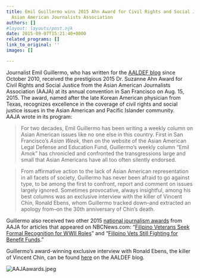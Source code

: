 ```yaml
---
title: Emil Guillermo wins 2015 Ahn Award for Civil Rights and Social Justice from
  Asian American Journalists Association
authors: []
#layout: layouts/post.njk
date: 2015-09-07T15:21:40+0000
related_programs: []
link_to_original: ''
images: []

---
```

Journalist Emil Guillermo, who has written for the [AALDEF blog](https://aaldef.netlify.com/blog/) since October 2010, received the prestigious 2015 Dr. Suzanne Ahn Award for Civil Rights and Social Justice from the Asian American Journalists Association (AAJA) at its annual convention in San Francisco on Aug. 15, 2015. The award, named after the late Korean American physician from Texas, recognizes excellence in the coverage of civil rights and social justice issues in the Asian American and Pacific Islander community.  
AAJA wrote in its program:

> For two decades, Emil Guillermo has been writing a weekly column on Asian American issues like no one else in this country. First in San Francisco’s _Asian Week_, then on the website of the Asian American Legal Defense and Education Fund, Guillermo’s weekly column “Emil Amok” has chronicled and confronted the transgressions large and small that Asian Americans have all too often silently endorsed.

> From affirmative action to the lack of Asian American representation in all facets of society, Guillermo has never been afraid to go against type, to be among the first to confront, report and comment on issues largely ignored. Sometimes provocative, always insightful, among his best columns was an exclusive interview with the killer of Vincent Chin, Ronald Ebens, whom Guillermo tracked down–and extracted an apology from–on the 30th anniversary of Chin’s death.

Guillermo also received two other 2015 [national journalism awards](https://www.aaja.org/2015-award-winners/) from AAJA for articles that appeared on NBCNews.com: “[Filipino Veterans Seek Formal Recognition for WWII Roles](https://www.nbcnews.com/news/asian-america/filipino-veterans-seek-formal-recognition-wwii-roles-n245476)” and “[Filipino Vets Still Fighting for Benefit Funds](https://www.nbcnews.com/news/asian-america/wwii-filipino-vets-still-fighting-benefit-funds-n252466).”

Guillermo’s award-winning exclusive interview with Ronald Ebens, the killer of Vincent Chin, can be found [here](/blog/ronald-ebens-the-man-who-killed-vincent-chin-apologizes-30-years-later/) on the AALDEF blog.

![AAJAawards.jpeg](/uploads//AAJAawards.jpeg)